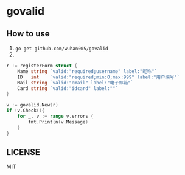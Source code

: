 # govalid


## How to use
1. `go get github.com/wuhan005/govalid`
2. 
```go
r := registerForm struct {
	Name string `valid:"required;username" label:"昵称"`
	ID   int    `valid:"required;min:0;max:999" label:"用户编号"`
	Mail string `valid:"email" label:"电子邮箱"`
	Card string `valid:"idcard" label:""`
}

v := govalid.New(r)
if !v.Check(){
    for _, v := range v.errors {
        fmt.Println(v.Message)
    }
}
```

## LICENSE
MIT